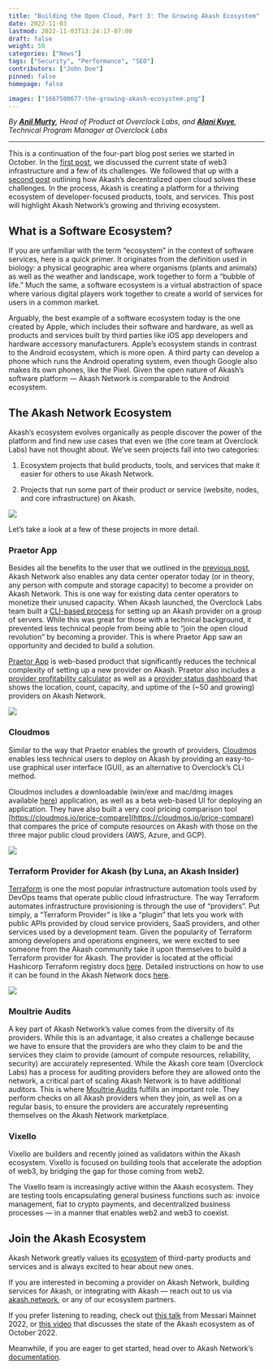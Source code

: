 ```yaml
---
title: "Building the Open Cloud, Part 3: The Growing Akash Ecosystem"
date: 2022-11-03
lastmod: 2022-11-03T13:24:17-07:00
draft: false
weight: 50
categories: ["News"]
tags: ["Security", "Performance", "SEO"]
contributors: ["John Doe"]
pinned: false
homepage: false

images: ["1667500677-the-growing-akash-ecosystem.png"]
---
```

_By_ [**_Anil Murty_**](https://www.linkedin.com/in/anilmurty/)_, Head of Product at Overclock Labs, and_ [**_Alani Kuye_**](https://www.linkedin.com/in/alanikuye/)_, Technical Program Manager at Overclock Labs_

* * *

This is a continuation of the four-part blog post series we started in October. In the [first post](https://akash.network/blog/building-the-open-cloud-part-one), we discussed the current state of web3 infrastructure and a few of its challenges. We followed that up with a [second post](https://akash.network/blog/building-the-open-cloud-part-2-re-imagining-the-cloud-with-akash) outlining how Akash’s decentralized open cloud solves these challenges. In the process, Akash is creating a platform for a thriving ecosystem of developer-focused products, tools, and services. This post will highlight Akash Network’s growing and thriving ecosystem.

What is a Software Ecosystem?
-----------------------------

If you are unfamiliar with the term “ecosystem” in the context of software services, here is a quick primer. It originates from the definition used in biology: a physical geographic area where organisms (plants and animals) as well as the weather and landscape, work together to form a “bubble of life.” Much the same, a software ecosystem is a virtual abstraction of space where various digital players work together to create a world of services for users in a common market. 

Arguably, the best example of a software ecosystem today is the one created by Apple, which includes their software and hardware, as well as products and services built by third parties like iOS app developers and hardware accessory manufacturers. Apple’s ecosystem stands in contrast to the Android ecosystem, which is more open. A third party can develop a phone which runs the Android operating system, even though Google also makes its own phones, like the Pixel. Given the open nature of Akash’s software platform — Akash Network is comparable to the Android ecosystem.

The Akash Network Ecosystem
---------------------------

Akash’s ecosystem evolves organically as people discover the power of the platform and find new use cases that even we (the core team at Overclock Labs) have not thought about. We’ve seen projects fall into two categories:

1.  Ecosystem projects that build products, tools, and services that make it easier for others to use Akash Network.
    
2.  Projects that run some part of their product or service (website, nodes, and core infrastructure) on Akash.
    

![](https://www.datocms-assets.com/45776/1667500750-61-1.png)

Let’s take a look at a few of these projects in more detail.

### Praetor App

Besides all the benefits to the user that we outlined in the [previous post](https://akash.network/blog/building-the-open-cloud-part-2-re-imagining-the-cloud-with-akash), Akash Network also enables any data center operator today (or in theory, any person with compute and storage capacity) to become a provider on Akash Network. This is one way for existing data center operators to monetize their unused capacity. When Akash launched, the Overclock Labs team built a [CLI-based process](https://docs.akash.network/providers/build-a-cloud-provider) for setting up an Akash provider on a group of servers. While this was great for those with a technical background, it prevented less technical people from being able to “join the open cloud revolution” by becoming a provider. This is where Praetor App saw an opportunity and decided to build a solution.

  
[Praetor App](https://akash.praetorapp.com/) is web-based product that significantly reduces the technical complexity of setting up a new provider on Akash. Praetor also includes a [provider profitability calculator](https://akash.praetorapp.com/calculator) as well as a [provider status dashboard](https://akash.praetorapp.com/provider-status) that shows the location, count, capacity, and uptime of the (~50 and growing) providers on Akash Network.

![](https://www.datocms-assets.com/45776/1667500819-screen-shot-2022-11-03-at-2-39-58-pm.png)

### Cloudmos

Similar to the way that Praetor enables the growth of providers, [Cloudmos](https://cloudmos.io/) enables less technical users to deploy on Akash by providing an easy-to-use graphical user interface (GUI), as an alternative to Overclock’s CLI method.

  
Cloudmos includes a downloadable (win/exe and mac/dmg images available [here](https://github.com/maxmaxlabs/cloudmos-deploy/releases)) application, as well as a beta web-based UI for deploying an application. They have also built a very cool pricing comparison tool [https://cloudmos.io/price-compare](https://cloudmos.io/price-compare) that compares the price of compute resources on Akash with those on the three major public cloud providers (AWS, Azure, and GCP).

![](https://www.datocms-assets.com/45776/1667500882-screen-shot-2022-11-03-at-2-41-12-pm.png)

### Terraform Provider for Akash (by Luna, an Akash Insider)

[Terraform](https://www.terraform.io/) is one the most popular infrastructure automation tools used by DevOps teams that operate public cloud infrastructure. The way Terraform automates infrastructure provisioning is through the use of “providers”. Put simply, a “Terraform Provider” is like a “plugin” that lets you work with public APIs provided by cloud service providers, SaaS providers, and other services used by a development team. Given the popularity of Terraform among developers and operations engineers, we were excited to see someone from the Akash community take it upon themselves to build a Terraform provider for Akash. The provider is located at the official Hashicorp Terraform registry docs [here](https://registry.terraform.io/providers/cloud-j-luna/akash/latest/docs). Detailed instructions on how to use it can be found in the Akash Network docs [here](https://docs.akash.network/other-resources/experimental/akash-deployments-via-terraform).

![](https://www.datocms-assets.com/45776/1667504595-screen-shot-2022-11-03-at-3-43-06-pm.png)

### Moultrie Audits

A key part of Akash Network’s value comes from the diversity of its providers. While this is an advantage, it also creates a challenge because we have to ensure that the providers are who they claim to be and the services they claim to provide (amount of compute resources, reliability, security) are accurately represented. While the Akash core team (Overclock Labs) has a process for auditing providers before they are allowed onto the network, a critical part of scaling Akash Network is to have additional auditors. This is where [Moultrie Audits](https://www.moultrieaudits.com/) fulfills an important role. They perform checks on all Akash providers when they join, as well as on a regular basis, to ensure the providers are accurately representing themselves on the Akash Network marketplace.

### Vixello

Vixello are builders and recently joined as validators within the Akash ecosystem. Vixello is focused on building tools that accelerate the adoption of web3, by bridging the gap for those coming from web2. 

The Vixello team is increasingly active within the Akash ecosystem. They are testing tools encapsulating general business functions such as: invoice management, fiat to crypto payments, and decentralized business processes — in a manner that enables web2 and web3 to coexist.

Join the Akash Ecosystem
------------------------

Akash Network greatly values its [ecosystem](https://ecosystem.akash.network/) of third-party products and services and is always excited to hear about new ones. 

If you are interested in becoming a provider on Akash Network, building services for Akash, or integrating with Akash — reach out to us via [akash.network](https://akash.network), or any of our ecosystem partners. 

If you prefer listening to reading, check out [this talk](https://www.youtube.com/watch?v=jGqZzNWQrNs&t=1373s) from Messari Mainnet 2022, or [this video](https://www.youtube.com/watch?v=8cicuhuf94s) that discusses the state of the Akash ecosystem as of October 2022.

Meanwhile, if you are eager to get started, head over to Akash Network’s [documentation](https://docs.akash.network/).